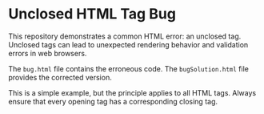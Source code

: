 # Unclosed HTML Tag Bug

This repository demonstrates a common HTML error: an unclosed tag.  Unclosed tags can lead to unexpected rendering behavior and validation errors in web browsers.

The `bug.html` file contains the erroneous code.  The `bugSolution.html` file provides the corrected version.

This is a simple example, but the principle applies to all HTML tags.  Always ensure that every opening tag has a corresponding closing tag.